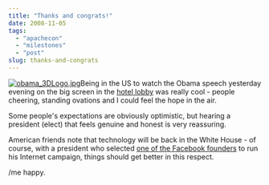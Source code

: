 ```yaml
---
title: "Thanks and congrats!"
date: 2008-11-05
tags: 
  - "apachecon"
  - "milestones"
  - "post"
slug: thanks-and-congrats
---
```


[![obama_3DLogo.jpg](http://bdelacretaz.files.wordpress.com/2008/11/obama-3dlogo.jpg)](http://barackobama.com)Being in the US to watch the Obama speech yesterday evening on the big screen in the [hotel lobby](http://www.us.apachecon.com/c/acus2008/) was really cool - people cheering, standing ovations and I could feel the hope in the air.

Some people's expectations are obviously optimistic, but hearing a president (elect) that feels genuine and honest is very reassuring.

American friends note that technology will be back in the White House - of course, with a president who selected [one of the Facebook founders](http://www.nytimes.com/2008/07/07/technology/07hughes.html?_r=1&oref=slogin) to run his Internet campaign, things should get better in this respect.

/me happy.
